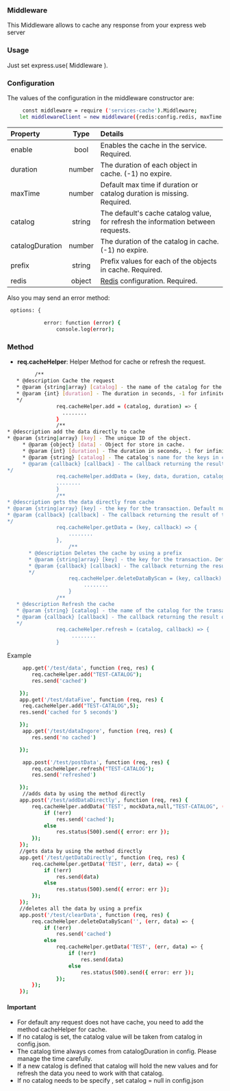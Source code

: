 ### Middleware

This Middleware allows to cache any response from your express web server

### Usage

Just set express.use( Middleware ).

### Configuration
The values of the configuration in the middleware constructor are:

```sh
     const middleware = require ('services-cache').Middleware;
    let middlewareClient = new middleware({redis:config.redis, maxTime:config.maxTime, prefix:config.prefix, catalogDuration: config.catalogDuration, logger: config.options });
```
| Property  | Type | Details |
| :-------------- |:------:|:----- |
|enable        | bool | Enables the cache in the service. Required. |
| duration        | number | The duration of each object in cache. (-1) no expire.|
| maxTime        | number | Default max time if duration or catalog duration is missing. Required. |
| catalog    | string | The default's cache catalog value, for refresh the information between requests. |
| catalogDuration        | number | The duration of the catalog in cache. (-1) no expire. |
| prefix    | string | Prefix values for each of the objects in cache. Required. |
| redis    | object |[Redis](https://github.com/NodeRedis/node_redis) configuration. Required. |

Also you may send an error method:
```sh
 options: {
       
            error: function (error) {
                console.log(error);

```

### Method
- **req.cacheHelper**: Helper Method for cache or refresh the request.
```sh
         /**
   * @description Cache the request
   * @param {string|array} [catalog] - the name of the catalog for the transaction. Default null.
   * @param {int} [duration] - The duration in seconds, -1 for infinite duration.
   */
                req.cacheHelper.add = (catalog, duration) => {
                  ........
                }
                /**
* @description add the data directly to cache
* @param {string|array} [key] - The unique ID of the object.
     * @param {object} [data] - Object for store in cache.
     * @param {int} [duration] - The duration in seconds, -1 for infinite duration.
     * @param {string} [catalog] - The catalog's name for the keys in cache.
     * @param {callback} [callback] - The callback returning the result of the transaction.
*/
                req.cacheHelper.addData = (key, data, duration, catalog, callback) => {
                ........
                }
                /**
* @description gets the data directly from cache
* @param {string|array} [key] - the key for the transaction. Default null.
* @param {callback} [callback] - The callback returning the result of the transaction.
*/
                req.cacheHelper.getData = (key, callback) => {
                    ........
                },
                    /**
       * @description Deletes the cache by using a prefix
       * @param {string|array} [key] - the key for the transaction. Default null.
       * @param {callback} [callback] - The callback returning the result of the transaction.
       */
                    req.cacheHelper.deleteDataByScan = (key, callback) => {
                         ........
                    }
                /**
   * @description Refresh the cache
   * @param {string} [catalog] - the name of the catalog for the transaction. Default null.
   * @param {callback} [callback] - The callback returning the result of the transaction.
   */
                req.cacheHelper.refresh = (catalog, callback) => {
                     ........
                }
```
Example

```sh
     app.get('/test/data', function (req, res) {
        req.cacheHelper.add("TEST-CATALOG");
        res.send('cached')

    });
    app.get('/test/dataFive', function (req, res) {
     req.cacheHelper.add("TEST-CATALOG",5);
    res.send('cached for 5 seconds')

    });
     app.get('/test/dataIngore', function (req, res) {
        res.send('no cached')

    });

     app.post('/test/postData', function (req, res) {
        req.cacheHelper.refresh("TEST-CATALOG");
        res.send('refreshed')

    });
     //adds data by using the method directly
    app.post('/test/addDataDirectly', function (req, res) {
        req.cacheHelper.addData('TEST', mockData,null,"TEST-CATALOG", (err, data) => {
            if (!err)
                res.send('cached');
            else
                res.status(500).send({ error: err });
        });
    });
    //gets data by using the method directly
    app.get('/test/getDataDirectly', function (req, res) {
        req.cacheHelper.getData('TEST', (err, data) => {
            if (!err)
                res.send(data)
            else
                res.status(500).send({ error: err });
        });
    });
    //deletes all the data by using a prefix
    app.post('/test/clearData', function (req, res) {
        req.cacheHelper.deleteDataByScan('', (err, data) => {
            if (!err)
                res.send('cached')
            else
                req.cacheHelper.getData('TEST', (err, data) => {
                    if (!err)
                        res.send(data)
                    else
                        res.status(500).send({ error: err });
                });
        });
    });
```
#### Important
- For default any request does not have cache, you need to add the method cacheHelper for cache.
- If no catalog is set, the catalog value will be taken from catalog in config.json.
- The catalog time always comes from catalogDuration in config. Please manage the time carefully. 
- If a new catalog is defined that catalog will hold the new values and for refresh the data
you need to work with that catalog.
- If no catalog needs to be specify , set catalog = null in config.json